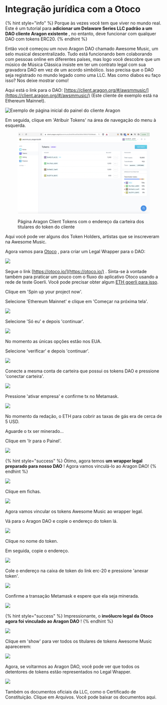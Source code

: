 # Integração jurídica com a Otoco

{% hint style="info" %}
Porque às vezes você tem que viver no mundo real. Este é um tutorial para **adicionar um Delaware Series LLC padrão a um DAO cliente Aragon existente** , no entanto, deve funcionar com qualquer DAO com tokens ERC20.
{% endhint %}

Então você começou um novo Aragon DAO chamado Awesome Music, um selo musical descentralizado. Tudo está funcionando bem colaborando com pessoas online em diferentes países, mas logo você descobre que um músico de Música Clássica insiste em ter um contrato legal com sua gravadora DAO em vez de um acordo simbólico. Isso precisa que o DAO seja registrado no mundo legado como uma LLC. Mas como diabos eu faço isso? Nos deixe mostrar como!​

Aqui está o link para o DAO: [https://client.aragon.org/#/awsmmusic/](https://client.aragon.org/#/awsmmusic/) (Este cliente de exemplo está na Ethereum Mainnet).

![Exemplo de página inicial do painel do cliente Aragon](https://lh6.googleusercontent.com/9jPGBkFSqmTAGgzGafNHwJbn9RT6pdwpG7mMB-FJiv7aVwbesPPi5JkVLTds-IbXskzxQKTkwvi2loX372FyBw6orZVRVRtZUUPqyfJ39KSEcVjXw\_4-l9fRwNJ3OVE4DDxRXTzKWK4cmWe4LVLyDA)

Em seguida, clique em 'Atribuir Tokens' na área de navegação do menu à esquerda.

<figure><img src="../../../.gitbook/assets/Schermata 2022-08-31 alle 12.24.30.png" alt=""><figcaption><p>Página Aragon Client Tokens com o endereço da carteira dos titulares do token do cliente</p></figcaption></figure>

Aqui você pode ver alguns dos Token Holders, artistas que se inscreveram na Awesome Music.

Agora vamos para [Otoco](https://otoco.io/) , para criar um Legal Wrapper para o DAO:

![](https://lh6.googleusercontent.com/96D6ygT4pbD8\_WFZM3cLBAuPTib4OLDRTF4eAGhAQrdkG7\_9R8cukZLubjC6c1sA3d77bVO55NFR\_CbNz2u01e0u-\_fjeP4Mm-SH3vVApjJ3oGHYGbxz86O9q7P7VypNvYsou0s9DgZmqy6OKoRbiQ)

Segue o link [https://otoco.io/](https://otoco.io/) . Sinta-se à vontade também para praticar um pouco com o fluxo do aplicativo Otoco usando a rede de teste Goerli. Você pode precisar obter algum [ETH goerli para isso](https://goerlifaucet.com/).

Clique em 'Spin up your project now'.

Selecione 'Ethereum Mainnet' e clique em 'Começar na próxima tela'.

![](https://lh4.googleusercontent.com/gCbLVyz0bIefsqaiE4tbcSEJYp9Sildw9ljUh3WyYgolMJ8KVL3YMpL1G6LzhMboFhDkFl4w1SHPjkAEzUWVzTmXbml8eQrSe\_UI9SyEtRDaJVnQyO6gOvCrmIZGnWz8RVx07ysj5e14\_4ZGzqSgVA)

Selecione 'Só eu' e depois 'continuar'.

![](https://lh5.googleusercontent.com/TZG-OSJnh89laDPv25ZuyhlT5rY7k2JnyjkbjQJHBNPyRGR7PKzdRl09WD-OBQJVsion1klBbSkovtVSsxWf8FWapsCM0y-PqR6qQW-KYtBWTXYMCVgPi4kF7NB\_lTyahXf7XBSlN7P9zwKx1nDgjw)

No momento as únicas opções estão nos EUA.

Selecione 'verificar' e depois 'continuar'.

![](https://lh3.googleusercontent.com/Qn5t1VJtdoKKXT0tRLpbFoxj3rdD0uu6VdVw1tHKALmlVR6w5HVmA9S4WKV7yP-IdymEWwL-N5hX0UVzHRWrajppt85nTPkAUDoz-DKcHVsDrG2Z56vdC\_YRrHBb7RsFjr8J7Dvm5tM6CVGPLU2Lww)

Conecte a mesma conta de carteira que possui os tokens DAO e pressione 'conectar carteira'.

![](https://lh6.googleusercontent.com/GPiHnhh-D-YYh0huMOgvtDFObHSjCiHINzNYsoR3yYM4Od6-rSTrQqZVEEInYyeC53qDBjjXJ-3amRuS7G0Rrnvz\_k2SFmhLdi2ZR1w27Gc19qSPRR-4CrhamAscGm5U1TVhT2IiGjgE9hesDzLo\_w)

Pressione 'ativar empresa' e confirme tx no Metamask.

![](https://lh6.googleusercontent.com/GPiHnhh-D-YYh0huMOgvtDFObHSjCiHINzNYsoR3yYM4Od6-rSTrQqZVEEInYyeC53qDBjjXJ-3amRuS7G0Rrnvz\_k2SFmhLdi2ZR1w27Gc19qSPRR-4CrhamAscGm5U1TVhT2IiGjgE9hesDzLo\_w)

No momento da redação, o ETH para cobrir as taxas de gás era de cerca de 5 USD.

Aguarde o tx ser minerado...

Clique em 'Ir para o Painel'.

![](https://lh4.googleusercontent.com/C98NFdD89dpROjRsSmIZRieZYRhhN91Ib1EsSyctibGqbCvXLSQ1YI04cUVCoEe2R2ShlDtIxfipH0X\_5wVzMjv-nr5RhtjYoc9yEo6Vla4PS77aTAnh4Ia9Ab6X8JVnSPF9t0G3tC0scD\_cVQknew)

{% hint style="success" %}
Ótimo, agora temos **um wrapper legal preparado para nosso DAO** ! Agora vamos vinculá-lo ao Aragon DAO!
{% endhint %}

![](https://lh6.googleusercontent.com/zlhj1jPsksD2U-nVVIvy3Fw5d5tP1XBkOnlBz10y9PgmV3Ppdwq6OMdTvRUWJg8WrgJAqrpP4t\_LP4JjdEh-m-y48AJtlKym3P3QCBdrP\_c7TP7R0kqJ4ZWSuqmL6ESjDHe29aHTYQ3xcmo7-PXmOg)

Clique em fichas.

![](https://lh3.googleusercontent.com/bAPONMEYctecwAz1iuoV69fooidqnBWzN4vwTJ7dLNTvQ3jTmSGRZlvc6TzdwixKr0AfZP5ph6UMaMhQnzsEe5QKHTehU-telIokGfhxdAM83j2LlWiiG24oQgwxSZ5BY\_3fUxkWsgIVQ1mLTm\_zGA)

Agora vamos vincular os tokens Awesome Music ao wrapper legal.

Vá para o Aragon DAO e copie o endereço do token lá.

![](https://lh5.googleusercontent.com/\_WiX29-5Epl0w\_W3yhzm2gN0kT3RM\_pNQLCnPL9zrdMIAW9a16HZ8-4QHmRCvZIxCOkeaoeWAWodTwWRwV8q4hWmSLgjSGZ0q-Zz55iLOwGitGYXwFyJWo1Z4U4KRZJ9p8pGxy-A\_93a4iMwUyOHIw)

Clique no nome do token.

Em seguida, copie o endereço.

![](https://lh6.googleusercontent.com/9VQfuaOJybeuxC16STkB9HWnzmvnDDHbfFUDz6evfo88uZsvrKR\_KD7Z2wBP3tpvukjGSJYq4CN6HN457QiX0pnOzsLm2l3zYigiXH0ZhTR\_QKQfi\_-gj5scutxPREHLFMgTdD8\_wgzAFtx2q0ZwrQ)

Cole o endereço na caixa de token do link erc-20 e pressione 'anexar token'.

![](https://lh3.googleusercontent.com/AHlOW8oSbNiq7T9h-Xrb5wt\_ofVCtyPmSMY5u8Sw4t82ZkzrCdq6Tlzox41tj3qQYGsfOx6Y536f8omA659cbrkiQeiL789veF4IF2UnncKY4K-SYhk08vq68dBSyzkF9a7--dRbf7bSPdM8xiRIHg)

Confirme a transação Metamask e espere que ela seja minerada.

![](https://lh3.googleusercontent.com/3SE87L4YicNC\_HKdT9KalZJXu2I5apLQQsXqt4sN6vHyhyXHTp23oefPcRtbJ681YvTeDz2uHpgtKPoF2QGIzcmf1U2569GOUI0LA8qvPL3kKpOZISYpCcTsPaRpIK8narWQqwfd9KUgoTYWTguk0A)

{% hint style="success" %}
Impressionante, o **invólucro legal da Otoco agora foi vinculado ao Aragon DAO** !
{% endhint %}

![](https://lh4.googleusercontent.com/a7JKZUo0IspMEOhHbxJOdNwJu27Jz8NYcKBdkYZrhQGCpBRMTh-EFHOxKLJaLPL3qDziiM67ilBSFD5ZPFJ-Jbjoq2mWxGDYGp8zQTBihQi2fLMPcnwDswZlxA\_l2ASHHvkueHpQuy1lK29NSa3WXg)

Clique em 'show' para ver todos os titulares de tokens Awesome Music aparecerem:

![](https://lh3.googleusercontent.com/U3U6qAWIzlefNpidi1dEEqXqLmu5XB2dlo7Lq4yRGeaxJiM72lKeUR93OMtAEbxnHrDgTxarq-3QvRz\_Q2JEmSHyFVL4hBFe5hhR9QUd4DMD\_KdlGpxqfU2mJ1ez8Z17KR5KeQao1wu\_7wH62pSnjw)

Agora, se voltarmos ao Aragon DAO, você pode ver que todos os detentores de tokens estão representados no Legal Wrapper.

![](https://lh4.googleusercontent.com/g-NoIu1y3lP6fLPCptcSmj3szpAZv7rgBYMblACdj12eD-OmzSuJpY5JPGzn5mgoX3O0yugiFqrR1JzCqK0iyD3hkWyu5NQsLetm8Jqv8yOXgbfKN6ordhbXJ0iPEazp5cQdhbpqBLjCiM15xHiWVw)

Também os documentos oficiais da LLC, como o Certificado de Constituição. Clique em Arquivos. Você pode baixar os documentos aqui.
